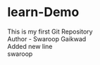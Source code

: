 # learn-Demo
This is my first Git Repository
<br>
Author - Swaroop Gaikwad 
<br>
Added new line 
<br>
swaroop